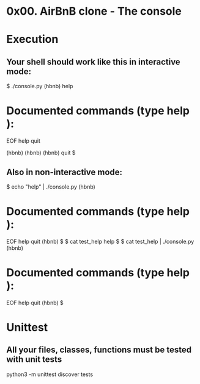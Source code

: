 0x00. AirBnB clone - The console
================================

Execution
=========

Your shell should work like this in interactive mode:
----------------------------------------------------
$ ./console.py
(hbnb) help

Documented commands (type help <topic>):
========================================
EOF  help  quit

(hbnb) 
(hbnb) 
(hbnb) quit
$

Also in non-interactive mode:
-----------------------------
$ echo "help" | ./console.py
(hbnb)

Documented commands (type help <topic>):
========================================
EOF  help  quit
(hbnb) 
$
$ cat test_help
help
$
$ cat test_help | ./console.py
(hbnb)

Documented commands (type help <topic>):
========================================
EOF  help  quit
(hbnb) 
$

Unittest
========

All your files, classes, functions must be tested with unit tests
-----------------------------------------------------------------

python3 -m unittest discover tests